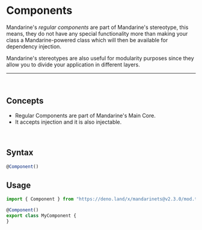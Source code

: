 # Components
Mandarine's _regular components_ are part of Mandarine's stereotype, this means, they do not have any special functionality more than making your class a Mandarine-powered class which will then be available for dependency injection.

Mandarine's stereotypes are also useful for modularity purposes since they allow you to divide your application in different layers.

-----
&nbsp;

## Concepts
- Regular Components are part of Mandarine's Main Core.
- It accepts injection and it is also injectable.

&nbsp;

## Syntax

```typescript
@Component()
```

## Usage

```typescript
import { Component } from "https://deno.land/x/mandarinets@v2.3.0/mod.ts";

@Component()
export class MyComponent {
}
```
